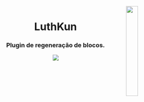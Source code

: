 <img src="https://i.imgur.com/Np65k86.png" width="25%" align="right">
<h1 align="center">LuthKun</h1>
<h3 align="center">Plugin de regeneração de blocos.</h3>

<center> <img src="https://discord.c99.nl/widget/theme-3/278723465706602496.png" /> </center
